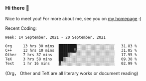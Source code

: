 ### Hi there 👋

Nice to meet you! For more about me, see you on [my homepage](https://jiayipan.me) :)


Recent Coding:
<!--START_SECTION:waka-->
```text
Week: 14 September, 2021 - 20 September, 2021

Org     13 hrs 30 mins  ████████░░░░░░░░░░░░░░░░░   31.83 % 
C++     13 hrs 10 mins  ███████▓░░░░░░░░░░░░░░░░░   31.05 % 
Other   7 hrs 37 mins   ████▒░░░░░░░░░░░░░░░░░░░░   17.95 % 
TeX     3 hrs 58 mins   ██▒░░░░░░░░░░░░░░░░░░░░░░   09.38 % 
Text    1 hr 16 mins    ▓░░░░░░░░░░░░░░░░░░░░░░░░   02.99 % 
```
<!--END_SECTION:waka-->
(Org， Other and TeX are all literary works or document reading)
